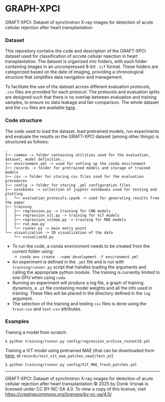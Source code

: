 # GRAPH-XPCI
GRAFT-XPCI: Dataset of synchrotron X-ray images for detection of acute cellular rejection after heart transplantation

### Dataset

This repository contains the code and description of the GRAFT-XPCI dataset used for classification of accute cellular rejection in heart transplantation. 
The dataset is organized into folders, with each folder containing images in an uncompressed 8-bit `.tif` format. 
These folders are categorized based on the date of imaging, providing a chronological structure that simplifies data navigation and management. 

To facilitate the use of the dataset across different evaluation protocols, `.csv` files are provided for each protocol.
The protocols and evaluation splits are designed such that there is no overlap between evaluation and training samples, to ensure no data leakage and fair comparison.
The whole dataset and the `csv` files are available [here](https://puh.srce.hr/s/f8p5fnxTfcH4HXy).

### Code structure

The code used to load the dataset, load pretrained models, run experiments and evaluate the results on the GRAFT-XPCI dataset (among other things) is structured as follows:

```
.
├── common -> folder containing utilities used for the evaluation, dataset, model definition...
├── environment.yml -> used for setting up the conda environment
├── records -> folder for pretrained models and storage of trained models
├── csv -> folder for storing csv files used for the evaluation procedures
├── config -> folder for storing .yml configuration files
├── notebooks -> collection of juypter notebooks used for testing and plotting
│   └── evaluation_protocols.ipynb -> used for generating results from the paper
├── training
│   ├── regression.py -> training for CNN models
│   ├── regression_vit.py -> training for ViT models
│   ├── regression_vitmae.py -> training for MAE models
│   ├── run_mae.py
│   └── runner.py -> main entry point
└── visualization -> 3D visualization of the data
    └── visualize3d.py
```

- To run the code, a conda environment needs to be created from the current folder using:
   - ```conda env create --name development -f environment.yml```
- An experiment is defined in the `.yml` file and is run with `training/runner.py` script that handles loading the arguments and calling the appropriate python module. The training is currently limited to one GPU when using `cuda`.
- Running an experiment will produce a log file, a graph of training dynamics, a `.pt` file containing model weights and all the info used in training. These files will be placed in the directory defined in the `log` argument. 
- The selection of the training and testing `csv` files is done using the `train-csv` and `test-csv` attributes. 

### Examples

Training a model from scratch:
```
$ python training/runner.py config/regression_archive_resnet18.yml
```

Training a ViT model using pretrained MAE (that can be downloaded from [here](https://puh.srce.hr/s/f8p5fnxTfcH4HXy), at `records/test_vit_mae_patches_new2/test.pt`)
```
$ python training/runner.py config/ViT_MAE_fresh_patches.yml
```

-------------
 GRAFT-XPCI: Dataset of synchrotron X-ray images for detection of acute cellular rejection after heart transplantation © 2025 by Donik Vrsnak is licensed under CC BY-NC-SA 4.0. To view a copy of this license, visit https://creativecommons.org/licenses/by-nc-sa/4.0/
